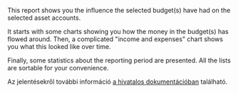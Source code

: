 This report shows you the influence the selected budget(s) have had on the selected asset accounts.

It starts with some charts showing you how the money in the budget(s) has flowed around. Then, a complicated "income and expenses" chart shows you what this looked like over time.

Finally, some statistics about the reporting period are presented. All the lists are sortable for your convenience.

Az jelentésekről további információ [a hivatalos dokumentációban](https://firefly-iii.readthedocs.io/en/latest/advanced/reports.html) található.
